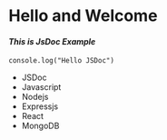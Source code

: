 # Hello and Welcome

#### *This is JsDoc Example*

`console.log("Hello JSDoc")`

- JSDoc
- Javascript
- Nodejs
- Expressjs
- React
- MongoDB